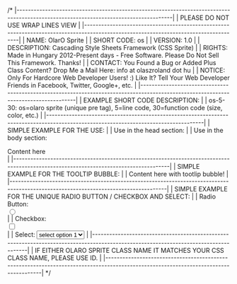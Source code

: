 /*
|-------------------------------------------------------------------------------------------------------------------------------------|
| PLEASE DO NOT USE WRAP LINES VIEW                                                                                                   |
|-------------------------------------------------------------------------------------------------------------------------------------|
| NAME:        OlarO Sprite                                                                                                           |
| SHORT CODE:  os                                                                                                                     |
| VERSION:     1.0                                                                                                                    |
| DESCRIPTION: Cascading Style Sheets Framework (CSS Sprite)                                                                          |
| RIGHTS:      Made in Hungary 2012-Present days - Free Software. Please Do Not Sell This Framework. Thanks!                          |
| CONTACT:     You Found a Bug or Added Plus Class Content? Drop Me a Mail Here: info at olaszroland dot hu                           |
| NOTICE:      Only For Hardcore Web Developer Users! :) Like It? Tell Your Web Developer Friends in Facebook, Twitter, Google+, etc. |
|-------------------------------------------------------------------------------------------------------------------------------------|
| EXAMPLE SHORT CODE DESCRIPTION:                                                                                                     |
| os-5-30: os=olaro sprite (unique pre tag), 5=line code, 30=function code (size, color, etc.)                                        |
|-------------------------------------------------------------------------------------------------------------------------------------|
| SIMPLE EXAMPLE FOR THE USE:                                                                                                         |
| Use in the head section: <link href="olaro-sprite.css" rel="stylesheet" type="text/css" />                                          |
| Use in the body section: <div class="os-129-200 os-3 os-10-5 os-25-30 os-26-3 os-126-3 os-15-1 os-51-5 os-43">Content here</div>    |
|-------------------------------------------------------------------------------------------------------------------------------------|
| SIMPLE EXAMPLE FOR THE TOOLTIP BUBBLE:                                                                                              |
| Content here <span class="os-410" tooltip-bubble="Tooltip Bubble text here">with tootlip bubble</span>!                             |
|-------------------------------------------------------------------------------------------------------------------------------------|
| SIMPLE EXAMPLE FOR THE UNIQUE RADIO BUTTON / CHECKBOX AND SELECT:                                                                   |
| Radio Button: <div class="os-411"><input type="radio" id="1" class="os-411-p" name="radio-1" /><label for="1"></label></div>        |
| Checkbox:     <div class="os-412"><input type="checkbox" id="1" class="os-412-p" name="checkbox-1" /><label for="1"></label></div>  |
| Select:       <select class="os-413"><option>select option 1</option><option>select option 2</option><option>etc.</option></select> |
|-------------------------------------------------------------------------------------------------------------------------------------|
| IF EITHER OLARO SPRITE CLASS NAME IT MATCHES YOUR CSS CLASS NAME, PLEASE USE ID.                                                    |
|-------------------------------------------------------------------------------------------------------------------------------------|
*/
